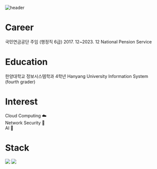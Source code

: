 ![header](https://capsule-render.vercel.app/api?text=👨‍💻👨‍💻👨‍💻&animation=fadeIn)
# Career
 국민연금공단 주임 (행정직 6급) 2017. 12~2023. 12 National Pension Service
# Education
 한양대학교 정보시스템학과 4학년 Hanyang University Information System (fourth grader)
# Interest
Cloud Computing ☁️  
Network Security 🔐  
AI 🤖    
# Stack
<img src="https://img.shields.io/badge/React-61DAFB?style=for-the-badge&logo=React&logoColor=white">
<img src="https://img.shields.io/badge/SpringBoot-6DB33F?style=for-the-badge&logo=Spring-Boot&logoColor=white">



